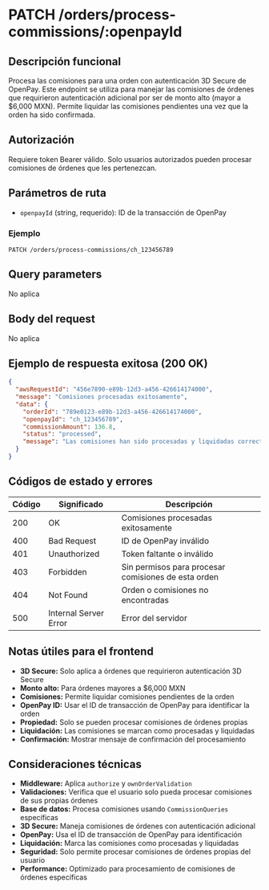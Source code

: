 # PATCH /orders/process-commissions/:openpayId

## Descripción funcional

Procesa las comisiones para una orden con autenticación 3D Secure de OpenPay. Este endpoint se utiliza para manejar las comisiones de órdenes que requirieron autenticación adicional por ser de monto alto (mayor a $6,000 MXN). Permite liquidar las comisiones pendientes una vez que la orden ha sido confirmada.

## Autorización

Requiere token Bearer válido. Solo usuarios autorizados pueden procesar comisiones de órdenes que les pertenezcan.

## Parámetros de ruta

- `openpayId` (string, requerido): ID de la transacción de OpenPay

### Ejemplo

```
PATCH /orders/process-commissions/ch_123456789
```

## Query parameters

No aplica

## Body del request

No aplica

## Ejemplo de respuesta exitosa (200 OK)

```json
{
  "awsRequestId": "456e7890-e89b-12d3-a456-426614174000",
  "message": "Comisiones procesadas exitosamente",
  "data": {
    "orderId": "789e0123-e89b-12d3-a456-426614174000",
    "openpayId": "ch_123456789",
    "commissionAmount": 136.8,
    "status": "processed",
    "message": "Las comisiones han sido procesadas y liquidadas correctamente"
  }
}
```

## Códigos de estado y errores

| Código | Significado           | Descripción                                         |
| ------ | --------------------- | --------------------------------------------------- |
| 200    | OK                    | Comisiones procesadas exitosamente                  |
| 400    | Bad Request           | ID de OpenPay inválido                              |
| 401    | Unauthorized          | Token faltante o inválido                           |
| 403    | Forbidden             | Sin permisos para procesar comisiones de esta orden |
| 404    | Not Found             | Orden o comisiones no encontradas                   |
| 500    | Internal Server Error | Error del servidor                                  |

## Notas útiles para el frontend

- **3D Secure:** Solo aplica a órdenes que requirieron autenticación 3D Secure
- **Monto alto:** Para órdenes mayores a $6,000 MXN
- **Comisiones:** Permite liquidar comisiones pendientes de la orden
- **OpenPay ID:** Usar el ID de transacción de OpenPay para identificar la orden
- **Propiedad:** Solo se pueden procesar comisiones de órdenes propias
- **Liquidación:** Las comisiones se marcan como procesadas y liquidadas
- **Confirmación:** Mostrar mensaje de confirmación del procesamiento

## Consideraciones técnicas

- **Middleware:** Aplica `authorize` y `ownOrderValidation`
- **Validaciones:** Verifica que el usuario solo pueda procesar comisiones de sus propias órdenes
- **Base de datos:** Procesa comisiones usando `CommissionQueries` específicas
- **3D Secure:** Maneja comisiones de órdenes con autenticación adicional
- **OpenPay:** Usa el ID de transacción de OpenPay para identificación
- **Liquidación:** Marca las comisiones como procesadas y liquidadas
- **Seguridad:** Solo permite procesar comisiones de órdenes propias del usuario
- **Performance:** Optimizado para procesamiento de comisiones de órdenes específicas
